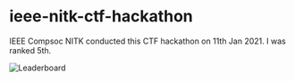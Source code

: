 # ieee-nitk-ctf-hackathon
IEEE Compsoc NITK conducted this CTF hackathon on 11th Jan 2021. I was ranked 5th.  

![Leaderboard](https://user-images.githubusercontent.com/62803746/106164750-c655b000-61a3-11eb-96db-dfa415f2fd57.JPG)
